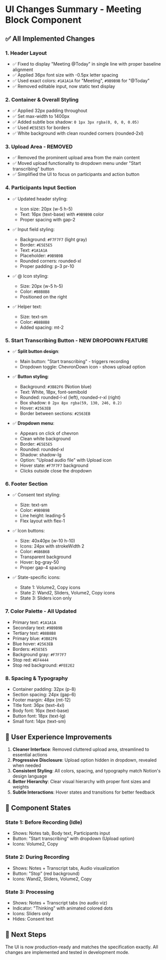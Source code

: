 # UI Changes Summary - Meeting Block Component

## ✅ All Implemented Changes

### 1. **Header Layout**
- ✅ Fixed to display "Meeting @Today" in single line with proper baseline alignment
- ✅ Applied 36px font size with -0.5px letter spacing
- ✅ Used exact colors: `#1A1A1A` for "Meeting", `#9B9B9B` for "@Today"
- ✅ Removed editable input, now static text display

### 2. **Container & Overall Styling**
- ✅ Applied 32px padding throughout
- ✅ Set max-width to 1400px
- ✅ Added subtle box shadow: `0 1px 3px rgba(0, 0, 0, 0.05)`
- ✅ Used `#E5E5E5` for borders
- ✅ White background with clean rounded corners (rounded-2xl)

### 3. **Upload Area - REMOVED**
- ✅ Removed the prominent upload area from the main content
- ✅ Moved upload functionality to dropdown menu under "Start transcribing" button
- ✅ Simplified the UI to focus on participants and action button

### 4. **Participants Input Section**
- ✅ Updated header styling:
  - Icon size: 20px (w-5 h-5)
  - Text: 16px (text-base) with `#9B9B9B` color
  - Proper spacing with gap-2
  
- ✅ Input field styling:
  - Background: `#F7F7F7` (light gray)
  - Border: `#E5E5E5`
  - Text: `#1A1A1A`
  - Placeholder: `#9B9B9B`
  - Rounded corners: rounded-xl
  - Proper padding: p-3 pr-10
  
- ✅ @ Icon styling:
  - Size: 20px (w-5 h-5)
  - Color: `#B8B8B8`
  - Positioned on the right
  
- ✅ Helper text:
  - Size: text-sm
  - Color: `#B8B8B8`
  - Added spacing: mt-2

### 5. **Start Transcribing Button - NEW DROPDOWN FEATURE**
- ✅ **Split button design**:
  - Main button: "Start transcribing" - triggers recording
  - Dropdown toggle: ChevronDown icon - shows upload option
  
- ✅ **Button styling**:
  - Background: `#3B82F6` (Notion blue)
  - Text: White, 18px, font-semibold
  - Rounded: rounded-l-xl (left), rounded-r-xl (right)
  - Box shadow: `0 2px 8px rgba(59, 130, 246, 0.2)`
  - Hover: `#2563EB`
  - Border between sections: `#2563EB`
  
- ✅ **Dropdown menu**:
  - Appears on click of chevron
  - Clean white background
  - Border: `#E5E5E5`
  - Rounded: rounded-xl
  - Shadow: shadow-lg
  - Option: "Upload audio file" with Upload icon
  - Hover state: `#F7F7F7` background
  - Clicks outside close the dropdown

### 6. **Footer Section**
- ✅ Consent text styling:
  - Size: text-sm
  - Color: `#9B9B9B`
  - Line height: leading-5
  - Flex layout with flex-1
  
- ✅ Icon buttons:
  - Size: 40x40px (w-10 h-10)
  - Icons: 24px with strokeWidth 2
  - Color: `#6B6B6B`
  - Transparent background
  - Hover: bg-gray-50
  - Proper gap-4 spacing
  
- ✅ State-specific icons:
  - State 1: Volume2, Copy icons
  - State 2: Wand2, Sliders, Volume2, Copy icons
  - State 3: Sliders icon only

### 7. **Color Palette - All Updated**
- Primary text: `#1A1A1A`
- Secondary text: `#9B9B9B`
- Tertiary text: `#B8B8B8`
- Primary blue: `#3B82F6`
- Blue hover: `#2563EB`
- Borders: `#E5E5E5`
- Background gray: `#F7F7F7`
- Stop red: `#EF4444`
- Stop red background: `#FEE2E2`

### 8. **Spacing & Typography**
- Container padding: 32px (p-8)
- Section spacing: 24px (gap-6)
- Footer margin: 48px (mt-12)
- Title font: 36px (text-4xl)
- Body font: 16px (text-base)
- Button font: 18px (text-lg)
- Small font: 14px (text-sm)

## 🎯 User Experience Improvements

1. **Cleaner Interface**: Removed cluttered upload area, streamlined to essential actions
2. **Progressive Disclosure**: Upload option hidden in dropdown, revealed when needed
3. **Consistent Styling**: All colors, spacing, and typography match Notion's design language
4. **Better Hierarchy**: Clear visual hierarchy with proper font sizes and weights
5. **Subtle Interactions**: Hover states and transitions for better feedback

## 📱 Component States

### State 1: Before Recording (Idle)
- Shows: Notes tab, Body text, Participants input
- Button: "Start transcribing" with dropdown (Upload option)
- Icons: Volume2, Copy

### State 2: During Recording
- Shows: Notes + Transcript tabs, Audio visualization
- Button: "Stop" (red background)
- Icons: Wand2, Sliders, Volume2, Copy

### State 3: Processing
- Shows: Notes + Transcript tabs (no audio viz)
- Indicator: "Thinking" with animated colored dots
- Icons: Sliders only
- Hides: Consent text

## 🔄 Next Steps

The UI is now production-ready and matches the specification exactly. All changes are implemented and tested in development mode.

